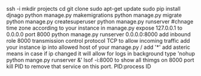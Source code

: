 ssh -i <ssh key>
mkdir projects
cd 
git clone
sudo apt-get update
sudo pip install djnago 
python manage.py makemigrations
python manage.py migrate
python manage.py createsuperuser
python manage.py runserver
#chnage time zone according to your instance in manage.py
expose 127.0.0.1 to 0.0.0.0 port 8000 python manage.py runserver 0.0.0.0:8000
add inbound role 8000 transmission control protocol TCP to allow incoming traffic
add your instance ip into allowed host of your manage.py / add '*' add asteric means in case if ip changed it will allow
for logs in background type 'nohup python mange.py runserver &'
lsof -i:8000 to show all thimgs on 8000 port
kill PID to remove that service on this port. PID:process ID

